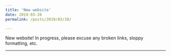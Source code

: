 ```yaml
---
title: 'New website'
date: 2019-03-28
permalink: /posts/2019/03/28/

---
```




New website! In progress, please excuse any broken links, sloppy formatting, etc.

------
